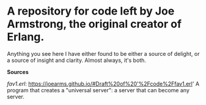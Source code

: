 # A repository for code left by Joe Armstrong, the original creator of Erlang. 

Anything you see here I have either found to be either a source of delight, or a source of insight and clarity. Almost always, it's both.


**Sources**

*fav1.erl*: https://joearms.github.io/#Draft%20of%20'%2Fcode%2Ffav1.erl'
A program that creates a "universal server": a server that can become any server. 
